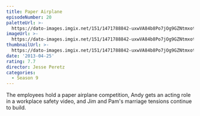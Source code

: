 ```yaml
---
title: Paper Airplane
episodeNumber: 20
paletteUrl: >-
  https://dato-images.imgix.net/151/1471788842-uxwVA84b8Po7jOg9GZNtmxot3NU.jpg?auto=enhance&ch=DPR%2CWidth&palette=json
imageUrl: >-
  https://dato-images.imgix.net/151/1471788842-uxwVA84b8Po7jOg9GZNtmxot3NU.jpg?auto=compress%2Cformat&ch=DPR%2CWidth&w=500
thumbnailUrl: >-
  https://dato-images.imgix.net/151/1471788842-uxwVA84b8Po7jOg9GZNtmxot3NU.jpg?auto=enhance&ch=DPR%2CWidth&fit=crop&fm=jpg&h=280&w=500
date: '2013-04-25'
rating: 7.7
director: Jesse Peretz
categories:
  - Season 9
---
```


The employees hold a paper airplane competition, Andy gets an acting role in a workplace safety video, and Jim and Pam's marriage tensions continue to build.